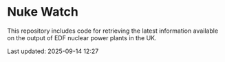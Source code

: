 # Nuke Watch

This repository includes code for retrieving the latest information available on the output of EDF nuclear power plants in the UK.

Last updated: 2025-09-14 12:27